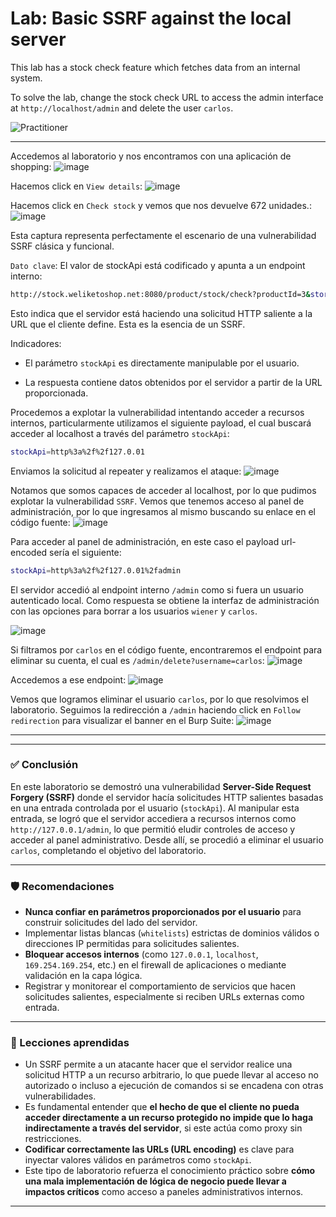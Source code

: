 # Lab: Basic SSRF against the local server

This lab has a stock check feature which fetches data from an internal system.

To solve the lab, change the stock check URL to access the admin interface at `http://localhost/admin` and delete the user `carlos`.

![Practitioner](https://img.shields.io/badge/level-Apprentice-green) 

---


Accedemos al laboratorio y nos encontramos con una aplicación de shopping:
![image](https://github.com/user-attachments/assets/39f4f36f-1f79-413d-acbf-c62fa79d8939)

Hacemos click en `View details`:
![image](https://github.com/user-attachments/assets/6db305c1-0717-413c-9f7f-8c6e1739b798)

Hacemos click en `Check stock` y vemos que nos devuelve 672 unidades.:
![image](https://github.com/user-attachments/assets/60701930-c148-44da-a71a-feaf1e589110)

Esta captura representa perfectamente el escenario de una vulnerabilidad SSRF clásica y funcional.

`Dato clave`: El valor de stockApi está codificado y apunta a un endpoint interno:
```bash
http://stock.weliketoshop.net:8080/product/stock/check?productId=3&storeId=1
```

Esto indica que el servidor está haciendo una solicitud HTTP saliente a la URL que el cliente define. Esta es la esencia de un SSRF.

Indicadores:
- El parámetro `stockApi` es directamente manipulable por el usuario.

- La respuesta contiene datos obtenidos por el servidor a partir de la URL proporcionada.

Procedemos a explotar la vulnerabilidad intentando acceder a recursos internos, particularmente utilizamos el siguiente payload, el cual buscará acceder al localhost a través del parámetro `stockApi`:
```bash
stockApi=http%3a%2f%2f127.0.01
```
Enviamos la solicitud al repeater y realizamos el ataque:
![image](https://github.com/user-attachments/assets/a3ad4a95-6cc8-4996-a9ba-283855cf6540)

Notamos que somos capaces de acceder al localhost, por lo que pudimos explotar la vulnerabilidad `SSRF`. Vemos que tenemos acceso al panel de administración, por lo que ingresamos al mismo buscando su enlace en el código fuente:
![image](https://github.com/user-attachments/assets/fea99248-b429-401e-a03f-bd00e3939ba2)

Para acceder al panel de administración, en este caso el payload url-encoded sería el siguiente:
```bash
stockApi=http%3a%2f%2f127.0.01%2fadmin
```

El servidor accedió al endpoint interno `/admin` como si fuera un usuario autenticado local. Como respuesta se obtiene la interfaz de administración con las opciones para borrar a los usuarios `wiener` y `carlos`.

![image](https://github.com/user-attachments/assets/fb5eb25e-4010-4fd4-b54c-19994d45863b)

Si filtramos por `carlos` en el código fuente, encontraremos el endpoint para eliminar su cuenta, el cual es `/admin/delete?username=carlos`:
![image](https://github.com/user-attachments/assets/02b2c36d-a27f-4527-b1da-6dd4934638b5)

Accedemos a ese endpoint:
![image](https://github.com/user-attachments/assets/8a4f35bc-9b75-4069-8cb8-29c7669d350a)

Vemos que logramos eliminar el usuario `carlos`, por lo que resolvimos el laboratorio. Seguimos la redirección a `/admin` haciendo click en `Follow redirection` para visualizar el banner en el Burp Suite:
![image](https://github.com/user-attachments/assets/f9cc2da2-a230-4c54-925b-92c00022bb4e)


---

---

### ✅ Conclusión

En este laboratorio se demostró una vulnerabilidad **Server-Side Request Forgery (SSRF)** donde el servidor hacía solicitudes HTTP salientes basadas en una entrada controlada por el usuario (`stockApi`). Al manipular esta entrada, se logró que el servidor accediera a recursos internos como `http://127.0.0.1/admin`, lo que permitió eludir controles de acceso y acceder al panel administrativo. Desde allí, se procedió a eliminar el usuario `carlos`, completando el objetivo del laboratorio.

---

### 🛡️ Recomendaciones

- **Nunca confiar en parámetros proporcionados por el usuario** para construir solicitudes del lado del servidor.
- Implementar listas blancas (`whitelists`) estrictas de dominios válidos o direcciones IP permitidas para solicitudes salientes.
- **Bloquear accesos internos** (como `127.0.0.1`, `localhost`, `169.254.169.254`, etc.) en el firewall de aplicaciones o mediante validación en la capa lógica.
- Registrar y monitorear el comportamiento de servicios que hacen solicitudes salientes, especialmente si reciben URLs externas como entrada.

---

### 📘 Lecciones aprendidas

- Un SSRF permite a un atacante hacer que el servidor realice una solicitud HTTP a un recurso arbitrario, lo que puede llevar al acceso no autorizado o incluso a ejecución de comandos si se encadena con otras vulnerabilidades.
- Es fundamental entender que **el hecho de que el cliente no pueda acceder directamente a un recurso protegido no impide que lo haga indirectamente a través del servidor**, si este actúa como proxy sin restricciones.
- **Codificar correctamente las URLs (URL encoding)** es clave para inyectar valores válidos en parámetros como `stockApi`.
- Este tipo de laboratorio refuerza el conocimiento práctico sobre **cómo una mala implementación de lógica de negocio puede llevar a impactos críticos** como acceso a paneles administrativos internos.

---
